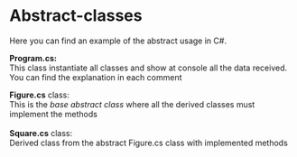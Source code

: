# Abstract-classes
Here you can find an example of the abstract usage in C#.

<b>Program.cs:</b><br>
This class instantiate all classes and show at console all the data received. You can find the explanation in each comment

<b>Figure.cs</b> class:<br>
This is the <i>base abstract class</i> where all the derived classes must implement the methods
<br><br>
<b>Square.cs</b> class:<br>
Derived class from the abstract Figure.cs class with implemented methods
